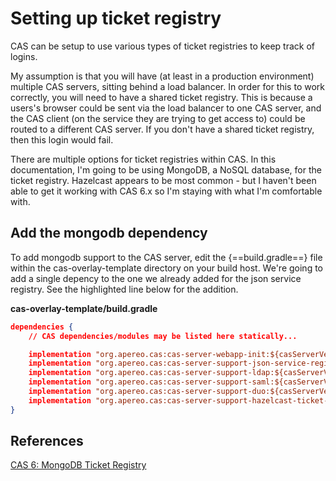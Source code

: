 # Setting up ticket registry

CAS can be setup to use various types of ticket registries to keep track of logins.

My assumption is that you will have (at least in a production environment) multiple CAS servers, sitting behind a load balancer.  In order for this to work correctly, you will need to have a shared ticket registry.  This is because a users's browser could be sent via the load balancer to one CAS server, and the CAS client (on the service they are trying to get access to) could be routed to a different CAS server.  If you don't have a shared ticket registry, then this login would fail.

There are multiple options for ticket registries within CAS.  In this documentation, I'm going to be using MongoDB, a NoSQL database, for the ticket registry.  Hazelcast appears to be most common - but I haven't been able to get it working with CAS 6.x so I'm staying with what I'm comfortable with.


## Add the mongodb dependency
To add mongodb support to the CAS server, edit the {==build.gradle==} file within the cas-overlay-template directory on your build host.  We're going to add a single depency to the one we already added for the json service registry.  See the highlighted line below for the addition.

**cas-overlay-template/build.gradle**
``` json hl_lines="9"
dependencies {
    // CAS dependencies/modules may be listed here statically...

    implementation "org.apereo.cas:cas-server-webapp-init:${casServerVersion}"
    implementation "org.apereo.cas:cas-server-support-json-service-registry:${casServerVersion}"
    implementation "org.apereo.cas:cas-server-support-ldap:${casServerVersion}"
    implementation "org.apereo.cas:cas-server-support-saml:${casServerVersion}"
    implementation "org.apereo.cas:cas-server-support-duo:${casServerVersion}"
    implementation "org.apereo.cas:cas-server-support-hazelcast-ticket-registry:${casServerVersion}"
}
```

## References
[CAS 6: MongoDB Ticket Registry](https://apereo.github.io/cas/6.3.x/ticketing/MongoDb-Ticket-Registry.html#mongodb-ticket-registry)
